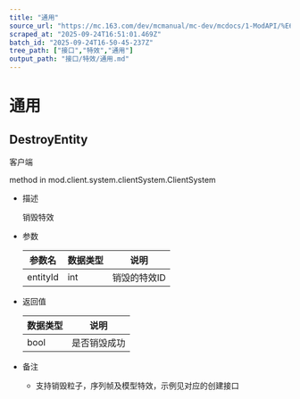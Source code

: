```yaml
---
title: "通用"
source_url: "https://mc.163.com/dev/mcmanual/mc-dev/mcdocs/1-ModAPI/%E6%8E%A5%E5%8F%A3/%E7%89%B9%E6%95%88/%E9%80%9A%E7%94%A8.html"
scraped_at: "2025-09-24T16:51:01.469Z"
batch_id: "2025-09-24T16-50-45-237Z"
tree_path: ["接口","特效","通用"]
output_path: "接口/特效/通用.md"
---
```


#  通用

##  DestroyEntity

客户端

method in mod.client.system.clientSystem.ClientSystem

*   描述
    
    销毁特效
    
*   参数
    
    | 参数名 | 数据类型 | 说明 |
    | --- | --- | --- |
    | entityId | int | 销毁的特效ID |
    
*   返回值
    
    | 数据类型 | 说明 |
    | --- | --- |
    | bool | 是否销毁成功 |
    
*   备注
    
    *   支持销毁粒子，序列帧及模型特效，示例见对应的创建接口